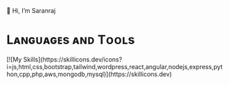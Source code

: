 👋 Hi, I’m Saranraj

<h1>Lᴀɴɢᴜᴀɢᴇs ᴀɴᴅ Tᴏᴏʟs</h1>
[![My Skills](https://skillicons.dev/icons?i=js,html,css,bootstrap,tailwind,wordpress,react,angular,nodejs,express,python,cpp,php,aws,mongodb,mysql)](https://skillicons.dev)

